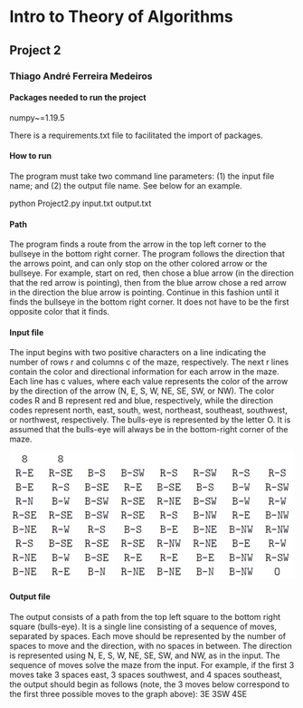 # Intro to Theory of Algorithms
## Project 2
### Thiago André Ferreira Medeiros
#### Packages needed to run the project
numpy~=1.19.5

There is a requirements.txt file to facilitated the import of packages.

#### How to run
The program must take two command line parameters: (1) the input file name; and (2) the output file name. See below for an example.

python Project2.py input.txt output.txt

#### Path
The program finds a route from the arrow in the top left corner to the bullseye in the bottom right corner.
The program follows the direction that the arrows point, and can only stop on the other colored arrow or the bullseye.
For example, start on red, then chose a blue arrow (in the direction that the red arrow is pointing), then from the blue
arrow chose a red arrow in the direction the blue arrow is pointing. Continue in this fashion until
it finds the bullseye in the bottom right corner. It does not have to be the first opposite color that it finds.

#### Input file
The input begins with
two positive characters on a line indicating the number of rows r and columns c of the maze, respectively. The next r lines contain the color and directional information for each arrow in the
maze. Each line has c values, where each value represents the color of the arrow by the direction of the arrow (N, E, S, W, NE, SE, SW, or NW). The color codes R and B represent red and
blue, respectively, while the direction codes represent north, east, south, west, northeast, southeast, southwest, or northwest, respectively. The bulls-eye is represented by the letter O.
It is assumed that the bulls-eye will always be in the bottom-right corner of the maze.

![img.png](img.png)

#### Output file
The output consists of a path from the top left square to the bottom right square (bulls-eye).
It is a single line consisting of a sequence of moves, separated by spaces. Each move should be
represented by the number of spaces to move and the direction, with no spaces in between.
The direction is represented using N, E, S, W, NE, SE, SW, and NW, as in the input.
The sequence of moves solve the maze from the input. For example, if the first 3 moves
take 3 spaces east, 3 spaces southwest, and 4 spaces southeast, the output should begin as follows
(note, the 3 moves below correspond to the first three possible moves to the graph above): 3E 3SW 4SE